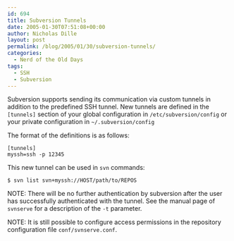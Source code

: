 ```yaml
---
id: 694
title: Subversion Tunnels
date: 2005-01-30T07:51:08+00:00
author: Nicholas Dille
layout: post
permalink: /blog/2005/01/30/subversion-tunnels/
categories:
  - Nerd of the Old Days
tags:
  - SSH
  - Subversion
---
```

Subversion supports sending its communication via custom tunnels in addition to the predefined SSH tunnel. New tunnels are defined in the `[tunnels]` section of your global configuration in `/etc/subversion/config` or your private configuration in `~/.subversion/config`<!--more-->

The format of the definitions is as follows:

```
[tunnels]
myssh=ssh -p 12345
```

This new tunnel can be used in `svn` commands:

`$ svn list svn+myssh://HOST/path/to/REPOS`

NOTE: There will be no further authentication by subversion after the user has successfully authenticated with the tunnel. See the manual page of `svnserve` for a description of the `-t` parameter.

NOTE: It is still possible to configure access permissions in the repository configuration file `conf/svnserve.conf`.